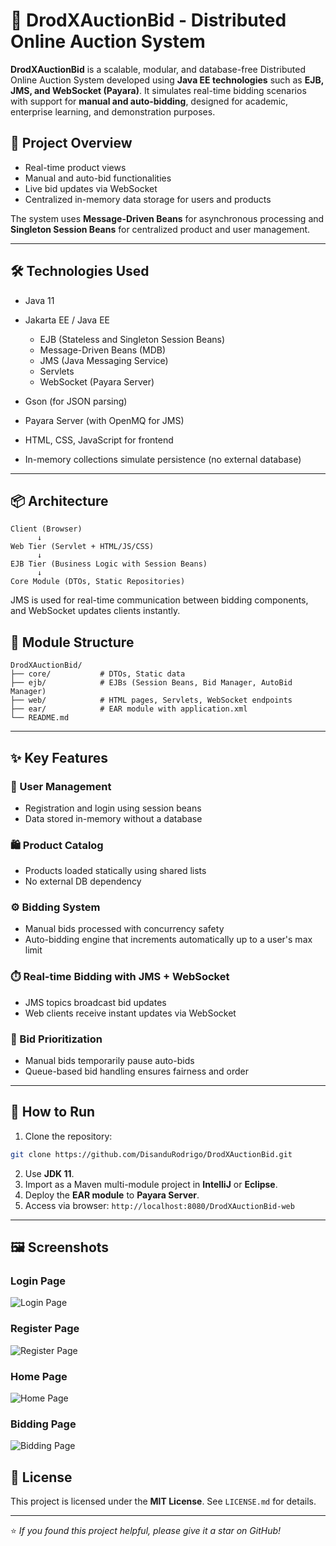 # 🧩 DrodXAuctionBid - Distributed Online Auction System

**DrodXAuctionBid** is a scalable, modular, and database-free Distributed Online Auction System developed using **Java EE technologies** such as **EJB, JMS, and WebSocket (Payara)**. It simulates real-time bidding scenarios with support for **manual and auto-bidding**, designed for academic, enterprise learning, and demonstration purposes.

## 🎯 Project Overview

* Real-time product views
* Manual and auto-bid functionalities
* Live bid updates via WebSocket
* Centralized in-memory data storage for users and products

The system uses **Message-Driven Beans** for asynchronous processing and **Singleton Session Beans** for centralized product and user management.

---

## 🛠️ Technologies Used

* Java 11
* Jakarta EE / Java EE

  * EJB (Stateless and Singleton Session Beans)
  * Message-Driven Beans (MDB)
  * JMS (Java Messaging Service)
  * Servlets
  * WebSocket (Payara Server)
* Gson (for JSON parsing)
* Payara Server (with OpenMQ for JMS)
* HTML, CSS, JavaScript for frontend
* In-memory collections simulate persistence (no external database)

---

## 📦 Architecture

```
Client (Browser)
      ↓
Web Tier (Servlet + HTML/JS/CSS)
      ↓
EJB Tier (Business Logic with Session Beans)
      ↓
Core Module (DTOs, Static Repositories)
```

JMS is used for real-time communication between bidding components, and WebSocket updates clients instantly.

## 📂 Module Structure

```
DrodXAuctionBid/
├── core/           # DTOs, Static data
├── ejb/            # EJBs (Session Beans, Bid Manager, AutoBid Manager)
├── web/            # HTML pages, Servlets, WebSocket endpoints
├── ear/            # EAR module with application.xml
└── README.md
```
---

## ✨ Key Features

### 🔐 User Management

* Registration and login using session beans
* Data stored in-memory without a database

### 🛍️ Product Catalog

* Products loaded statically using shared lists
* No external DB dependency

### ⚙️ Bidding System

* Manual bids processed with concurrency safety
* Auto-bidding engine that increments automatically up to a user's max limit

### ⏱️ Real-time Bidding with JMS + WebSocket

* JMS topics broadcast bid updates
* Web clients receive instant updates via WebSocket

### 🔄 Bid Prioritization

* Manual bids temporarily pause auto-bids
* Queue-based bid handling ensures fairness and order

---


## 🔧 How to Run

1. Clone the repository:

```bash
git clone https://github.com/DisanduRodrigo/DrodXAuctionBid.git
```

2. Use **JDK 11**.
3. Import as a Maven multi-module project in **IntelliJ** or **Eclipse**.
4. Deploy the **EAR module** to **Payara Server**.
5. Access via browser: `http://localhost:8080/DrodXAuctionBid-web`

---


## 🖼️ Screenshots

### Login Page

![Login Page](screenshots/login.png)

### Register Page

![Register Page](screenshots/register.png)

### Home Page

![Home Page](screenshots/home.png)

### Bidding Page

![Bidding Page](screenshots/bidding.png)


## 📜 License

This project is licensed under the **MIT License**. See `LICENSE.md` for details.

---

⭐ *If you found this project helpful, please give it a star on GitHub!*
